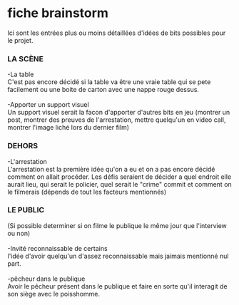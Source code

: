 <h1> fiche brainstorm</h1>
Ici sont les entrées plus ou moins détaillées d'idées de bits possibles pour le projet.


<h3> LA SCÈNE</h3>
  -La table <br>
  C'est pas encore décidé si la table va être une vraie table qui se pete facilement ou une boite de carton avec une nappe rouge dessus.
<br> <br>
  -Apporter un support visuel<br>
  Un support visuel serait la facon d'apporter d'autres bits en jeu (montrer un post, montrer des preuves de l'arrestation, mettre quelqu'un en video call, montrer l'image liché lors du dernier film)

<h3> DEHORS</h3>
  -L'arrestation <br>
  L'arrestation est la première idée qu'on a eu et on a pas encore décidé comment on allait procéder. Les défis seraient de décider a quel endroit elle aurait lieu, qui serait le policier, quel serait le "crime" commit et comment on le filmerais (dépends de tout les facteurs mentionnés)

<h3> LE PUBLIC</h3>
  (Si possible determiner si on filme le publique le même jour que l'interview ou non)
<br><br>
  -Invité reconnaissable de certains<br>
  l'idée d'avoir quelqu'un d'assez reconnaissable mais jaimais mentionné nul part.
<br> <br>
  -pêcheur dans le publique<br>
  Avoir le pêcheur présent dans le publique et faire en sorte qu'il interagit de son siège avec le poisshomme.




